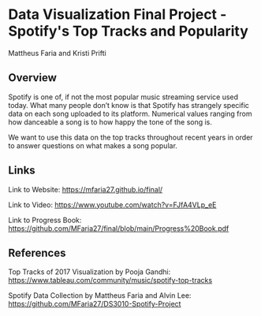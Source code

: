 Data Visualization Final Project - Spotify's Top Tracks and Popularity
===
Mattheus Faria and Kristi Prifti

Overview
---

Spotify is one of, if not the most popular music streaming service used today. What many people don’t know is that Spotify has strangely specific data on each song uploaded to its platform. Numerical values ranging from how danceable a song is to how happy the tone of the song is.

We want to use this data on the top tracks throughout recent years in order to answer questions on what makes a song popular.

Links
---

Link to Website: https://mfaria27.github.io/final/

Link to Video: https://www.youtube.com/watch?v=FJfA4VLp_eE

Link to Progress Book: https://github.com/MFaria27/final/blob/main/Progress%20Book.pdf

References
---
Top Tracks of 2017 Visualization by Pooja Gandhi:
https://www.tableau.com/community/music/spotify-top-tracks

Spotify Data Collection by Mattheus Faria and Alvin Lee:
https://github.com/MFaria27/DS3010-Spotify-Project

